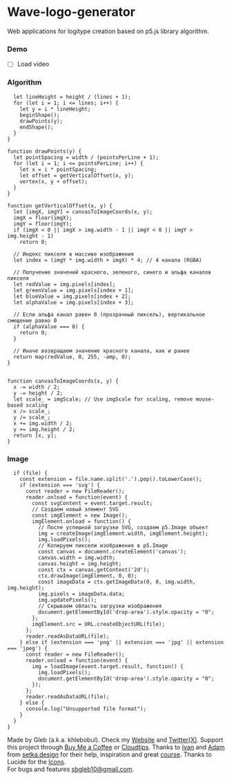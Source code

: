 # Wave-logo-generator

Web applications for logitype creation based on p5.js library algorithm. 

### Demo
- [ ] Load video

### Algorithm
``` function drawLines() {
  let lineHeight = height / (lines + 1);
  for (let i = 1; i <= lines; i++) {
    let y = i * lineHeight;
    beginShape();
    drawPoints(y);
    endShape();
  }
}

function drawPoints(y) {
  let pointSpacing = width / (pointsPerLine + 1);
  for (let i = 1; i <= pointsPerLine; i++) {
    let x = i * pointSpacing;
    let offset = getVerticalOffset(x, y);
    vertex(x, y + offset);
  }
}

function getVerticalOffset(x, y) {
  let [imgX, imgY] = canvasToImageCoords(x, y);
  imgX = floor(imgX);
  imgY = floor(imgY);
  if (imgX < 0 || imgX > img.width - 1 || imgY < 0 || imgY > img.height - 1)
    return 0;

  // Индекс пикселя в массиве изображения
  let index = (imgY * img.width + imgX) * 4; // 4 канала (RGBA)
  
  // Получение значений красного, зеленого, синего и альфа каналов пикселя
  let redValue = img.pixels[index];
  let greenValue = img.pixels[index + 1];
  let blueValue = img.pixels[index + 2];
  let alphaValue = img.pixels[index + 3];
  
  // Если альфа канал равен 0 (прозрачный пиксель), вертикальное смещение равно 0
  if (alphaValue === 0) {
    return 0;
  }
  
  // Иначе возвращаем значение красного канала, как и ранее
  return map(redValue, 0, 255, -amp, 0);
}


function canvasToImageCoords(x, y) {
  x -= width / 2;
  y -= height / 2;
  let scale_ = imgScale; // Use imgScale for scaling, remove mouse-based scaling
  x /= scale_;
  y /= scale_;
  x += img.width / 2;
  y += img.height / 2;
  return [x, y];
}
```

### Image 

``` function loadImageFromFile(file) {
  if (file) {
    const extension = file.name.split('.').pop().toLowerCase();
    if (extension === 'svg') {
      const reader = new FileReader();
      reader.onload = function(event) {
        const svgContent = event.target.result;
        // Создаем новый элемент SVG
        const imgElement = new Image();
        imgElement.onload = function() {
          // После успешной загрузки SVG, создаем p5.Image объект
          img = createImage(imgElement.width, imgElement.height);
          img.loadPixels();
          // Копируем пиксели изображения в p5.Image
          const canvas = document.createElement('canvas');
          canvas.width = img.width;
          canvas.height = img.height;
          const ctx = canvas.getContext('2d');
          ctx.drawImage(imgElement, 0, 0);
          const imageData = ctx.getImageData(0, 0, img.width, img.height);
          img.pixels = imageData.data;
          img.updatePixels();
          // Скрываем область загрузки изображения
          document.getElementById('drop-area').style.opacity = "0";
        };
        imgElement.src = URL.createObjectURL(file);
      };
      reader.readAsDataURL(file);
    } else if (extension === 'png' || extension === 'jpg' || extension === 'jpeg') {
      const reader = new FileReader();
      reader.onload = function(event) {
        img = loadImage(event.target.result, function() {
          img.loadPixels();
          document.getElementById('drop-area').style.opacity = "0";
        });
      };
      reader.readAsDataURL(file);
    } else {
      console.log("Unsupported file format");
    }
  }
}
```

Made by Gleb (a.k.a. khlebobul). Check my [Website](https://bento.me/khlebobul) and [Twitter(X)](https://twitter.com/khlebobul).
Support this project through [Buy Me a Coffee](https://bmc.link/khlebobul) or [Cloudtips](https://pay.cloudtips.ru/p/edff283a).
Thanks to [Ivan](https://ivandianov.com/) and [Adam](https://cdarr.ru/) from [setka.design](https://setka.design) for their help, inspiration and great [course](https://setka.design).
Thanks to Lucide for the [Icons](https://lucide.dev/).  
For bugs and features [sbgleb10@gmail.com](mailto:sbgleb10@gmail.com).
